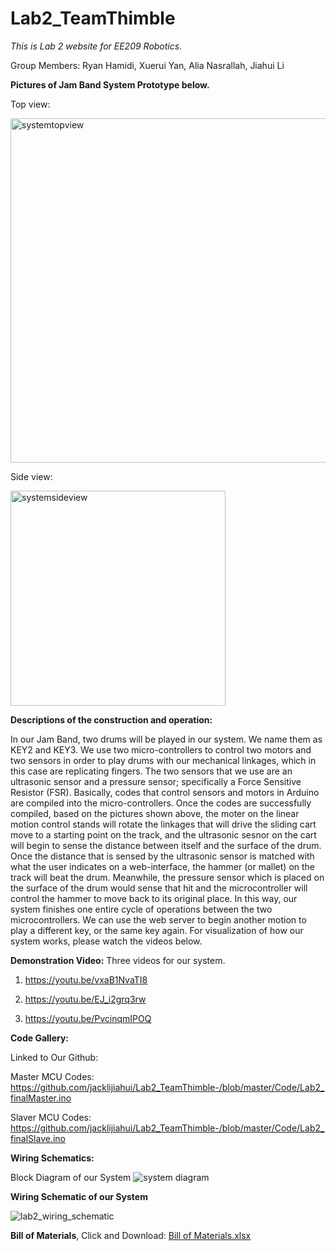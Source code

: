 # Lab2_TeamThimble
*This is Lab 2 website for EE209 Robotics.* 

Group Members: Ryan Hamidi, Xuerui Yan, Alia Nasrallah, Jiahui Li


<b>Pictures of Jam Band System Prototype below.</b>

Top view:

<img width="551" alt="systemtopview" src="https://cloud.githubusercontent.com/assets/22850278/19546970/d3f6df52-9648-11e6-9574-9cee3a052e3f.png">


Side view:

<img width="344" alt="systemsideview" src="https://cloud.githubusercontent.com/assets/22850278/19547109/18b62b7e-964a-11e6-8418-fd4064a4580c.png">



<b>Descriptions of the construction and operation:</b>

In our Jam Band, two drums will be played in our system. We name them as KEY2 and KEY3. We use two micro-controllers to control two motors and two sensors in order to play drums with our mechanical linkages, which in this case are replicating fingers. The two sensors that we use are an ultrasonic sensor and a pressure sensor; specifically a Force Sensitive Resistor (FSR). Basically, codes that control sensors and motors in Arduino are compiled into the micro-controllers. Once the codes are successfully compiled, based on the pictures shown above, the moter on the linear motion control stands will rotate the linkages that will drive the sliding cart move to a starting point on the track, and the ultrasonic sesnor on the cart will begin to sense the distance between itself and the surface of the drum. Once the distance that is sensed by the ultrasonic sensor is matched with what the user indicates on a web-interface, the hammer (or mallet) on the track will beat the drum. Meanwhile, the pressure sensor which is placed on the surface of the drum would sense that hit and the microcontroller will control the hammer to move back to its original place. In this way, our system finishes one entire cycle of operations between the two microcontrollers. We can use the web server to begin another motion to play a different key, or the same key again. For visualization of how our system works, please watch the videos below.



<b>Demonstration Video:</b>
Three videos for our system.

1. https://youtu.be/vxaB1NvaTI8

2. https://youtu.be/EJ_i2grq3rw

3. https://youtu.be/PvcinqmIPOQ





<b>Code Gallery:</b>

Linked to Our Github: 

Master MCU Codes:
https://github.com/jacklijiahui/Lab2_TeamThimble-/blob/master/Code/Lab2_finalMaster.ino

Slaver MCU Codes:
https://github.com/jacklijiahui/Lab2_TeamThimble-/blob/master/Code/Lab2_finalSlave.ino




<b>Wiring Schematics:</b>

Block Diagram of our System
![system diagram](https://cloud.githubusercontent.com/assets/22620839/19614219/a3195a3a-97a7-11e6-882d-db1d3bd70dc8.jpeg)

<b>Wiring Schematic of our System</b>

![lab2_wiring_schematic](https://cloud.githubusercontent.com/assets/22620839/19614546/14b1f370-97ab-11e6-99b8-238401ba850e.png)






<b>Bill of Materials</b>, Click and Download:
[Bill of Materials.xlsx](https://github.com/jacklijiahui/Lab2_TeamThimble-/files/543081/Bill.of.Materials.xlsx)






